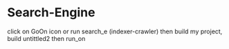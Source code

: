 # Search-Engine
click on GoOn icon
or run search_e (indexer-crawler) then build my project, build untittled2 then run_on

